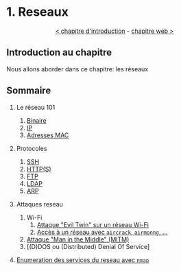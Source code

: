 # 1. Reseaux

<p align="center">
  <a href="../0-introduction/README.md">< chapitre d'introduction</a> - <a href="../2-web/README.md">chapitre web ></a>
</p>

## Introduction au chapitre

Nous allons aborder dans ce chapitre: les réseaux

## Sommaire

1. Le réseau 101
    1. [Binaire](./1-reseau-101/1-binaire.md)
    2. [IP](1-reseau-101/2-ip.md)
    3. [Adresses MAC](1-reseau-101/3-adresses-mac.md)

2. Protocoles
    1. [SSH](2-protocoles/1-ssh.md)
    2. [HTTP(S)](2-protocoles/2-http.md)
    3. [FTP](2-protocoles/3-ftp.md)
    4. [LDAP](2-protocoles/4-ldap.md)
    5. [ARP](2-protocoles/5-arp.md)

3. Attaques reseau
    1. Wi-Fi
        1. [Attaque "Evil Twin" sur un réseau Wi-Fi](./4-attaques-reseau/1-wifi/1-evil-twin.md)
        2. [Accès à un réseau avec `aircrack`, `airmonng`, ...](3-attaques-reseau/1-wifi/2-crack-reseau.md)
    2. [Attaque "Man in the Middle" (MITM)](./4-attaques-reseau/2-mitm.md)
    3. [(D)DOS ou (Distributed) Denial Of Service]

4. [Enumeration des services du reseau avec `nmap`](./5-enumeration-services-reseau/README.md)
